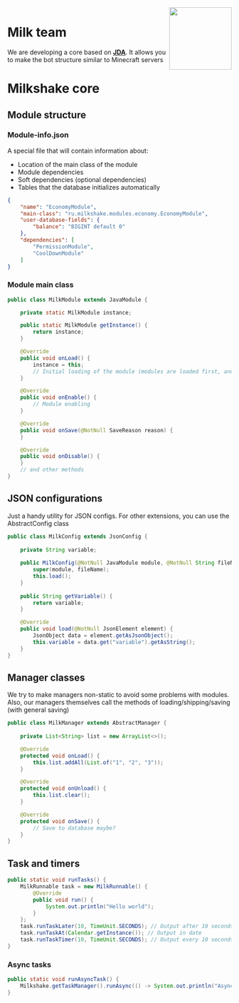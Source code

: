 <img align="right" src="https://media.discordapp.net/attachments/973891514021314560/1011723930781888562/book.png" height="140" width="140">

# Milk team
We are developing a core based on **[JDA](https://github.com/DV8FromTheWorld/JDA)**. It allows you to make the bot structure similar to Minecraft servers
# Milkshake core
## Module structure
### Module-info.json
A special file that will contain information about:
* Location of the main class of the module
* Module dependencies
* Soft dependencies (optional dependencies)
* Tables that the database initializes automatically
```json
{
	"name": "EconomyModule",
	"main-class": "ru.milkshake.modules.economy.EconomyModule",
	"user-database-fields": {
		"balance": "BIGINT default 0"
	},
	"dependencies": [
		"PermissionModule",
		"CoolDownModule"
	]
}
```
### Module main class
```java
public class MilkModule extends JavaModule {

	private static MilkModule instance;

	public static MilkModule getInstance() {
		return instance;
	}

	@Override
	public void onLoad() {
		instance = this;
		// Initial loading of the module (modules are loaded first, and then all are turned on in turn)
	}

	@Override
	public void onEnable() {
		// Module enabling
	}

	@Override
	public void onSave(@NotNull SaveReason reason) {
	}

	@Override
	public void onDisable() {
	}
	// and other methods
}
```
## JSON configurations
Just a handy utility for JSON configs. For other extensions, you can use the AbstractConfig class
```java
public class MilkConfig extends JsonConfig {
	
	private String variable;
	
	public MilkConfig(@NotNull JavaModule module, @NotNull String fileName) {
		super(module, fileName);
		this.load();
	}
	
	public String getVariable() {
		return variable;
	}

	@Override
	public void load(@NotNull JsonElement element) {
		JsonObject data = element.getAsJsonObject();
		this.variable = data.get("variable").getAsString();
	}
}
```
## Manager classes
We try to make managers non-static to avoid some problems with modules. Also, our managers themselves call the methods of loading/shipping/saving (with general saving)
```java
public class MilkManager extends AbstractManager {
	
	private List<String> list = new ArrayList<>();

	@Override
	protected void onLoad() {
		this.list.addAll(List.of("1", "2", "3"));
	}

	@Override
	protected void onUnload() {
		this.list.clear();
	}

	@Override
	protected void onSave() {
		// Save to database maybe?
	}
}
```
## Task and timers
```java
public static void runTasks() {
	MilkRunnable task = new MilkRunnable() {
		@Override
		public void run() {
			System.out.println("Hello world");
		}
	};
	task.runTaskLater(10, TimeUnit.SECONDS); // Output after 10 seconds
	task.runTaskAt(Calendar.getInstance()); // Output in date
	task.runTaskTimer(10, TimeUnit.SECONDS); // Output every 10 seconds
}
```
### Async tasks
```java
public static void runAsyncTask() {
	Milkshake.getTaskManager().runAsync(() -> System.out.println("Async runnable"));
}
```
